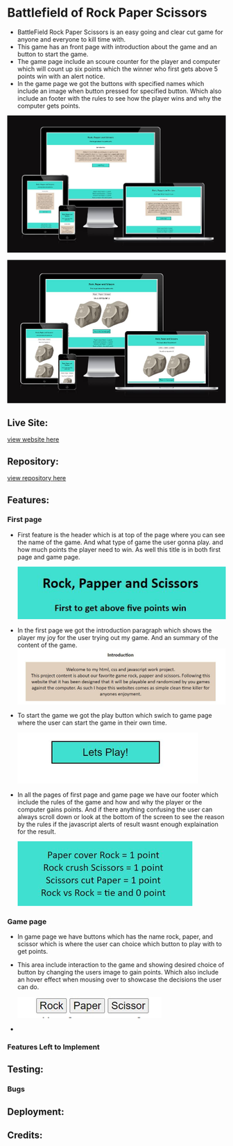 # Battlefield of Rock Paper Scissors
- BattleField Rock Paper Scissors is an easy going and clear cut game for anyone and everyone to kill time with.
- This game has an front page with introduction about the game and an button to start the game. 
- The game page include an scoure counter for the player and computer which will count up six points which the winner who first gets above 5 points win with an alert notice.
- In the game page we got the buttons with specified names which include an image when button pressed for specified button. Which also include an footer with the rules to see how the player wins and why the computer gets points.

![responsive image](https://raw.githubusercontent.com/Benjibenne/rock-paper-scissors/main/docs/responsive%20image%20of%20index.JPG)


![responsive image](https://raw.githubusercontent.com/Benjibenne/rock-paper-scissors/main/docs/responsive%20image%20of%20gamepage.JPG)

## Live Site:

[view website here](https://benjibenne.github.io/rock-paper-scissors/index.html?)

## Repository:
[view repository here](https://github.com/Benjibenne/rock-paper-scissors)

## Features:

### First page 
- First feature is the header which is at top of the page where you can see the name of the game. And what type of game the user gonna play. and how much points the player need to win. As well this title is in both first page and game page.

  ![title image](https://raw.githubusercontent.com/Benjibenne/rock-paper-scissors/main/docs/title%20for%20game.JPG)

- In the first page we got the introduction paragraph which shows the player my joy for the user trying out my game. And an summary of the content of the game. 
![paragraph text](https://raw.githubusercontent.com/Benjibenne/rock-paper-scissors/main/docs/introduction%20page%20of%20index.JPG)

- To start the game we got the play button which swich to game page where the user can start the game in their own time.

    ![play button](https://raw.githubusercontent.com/Benjibenne/rock-paper-scissors/main/docs/play%20button%20of%20index.JPG)

- In all the pages of first page and game page we have our footer which include the rules of the game and how and why the player or the computer gains points. And if there anything confusing the user can always scroll down or look at the bottom of the screen to see the reason by the rules if the javascript alerts of result wasnt enough explaination for the result.

  ![footer with rules](https://raw.githubusercontent.com/Benjibenne/rock-paper-scissors/main/docs/footer%20with%20rules%20of%20index.JPG) 

### Game page
- In game page we have buttons which has the name rock, paper, and scissor which is where the user can choice which button to play with to get points.
- This area include interaction to the game and showing desired choice of button by changing the users image to gain points. Which also include an hover effect when mousing over to showcase the decisions the user can do.

  ![buttons of game](https://raw.githubusercontent.com/Benjibenne/rock-paper-scissors/main/docs/buttons%20to%20play%20with%20of%20gamepage.JPG)

- 

### Features Left to Implement 

## Testing: 

### Bugs 

## Deployment:

## Credits:


